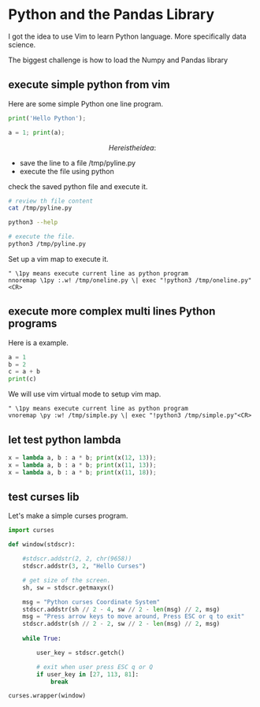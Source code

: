 # Python and the Pandas Library

I got the idea to use Vim to learn Python language.
More specifically data science.

The biggest challenge is how to load the Numpy and Pandas library

## execute simple python from vim

Here are some simple Python one line program.
```python
print('Hello Python');

a = 1; print(a);
```

$$$$$$$$$$$$$$$$$$$$$$$$$$$$$$$$$$$$$$
$$$$$$$$ Here is the idea:
$$$$$$$$$$$$$$$$$$$$$$$$$$$$$$$$$$$$$$
- save the line to a file /tmp/pyline.py
- execute the file using python

check the saved python file and execute it.
```bash
# review th file content
cat /tmp/pyline.py

python3 --help

# execute the file.
python3 /tmp/pyline.py
```

Set up a vim map to execute it.
```vim
" \1py means execute current line as python program
nnoremap \1py :.w! /tmp/oneline.py \| exec "!python3 /tmp/oneline.py"<CR>
```

## execute more complex multi lines Python programs

Here is a example.
```python
a = 1
b = 2
c = a + b
print(c)
```

We will use vim virtual mode to setup vim map.
```vim
" \1py means execute current line as python program
vnoremap \py :w! /tmp/simple.py \| exec "!python3 /tmp/simple.py"<CR>
```

## let test python lambda

```python
x = lambda a, b : a * b; print(x(12, 13));
x = lambda a, b : a * b; print(x(11, 13));
x = lambda a, b : a * b; print(x(11, 18));
```

## test curses lib

Let's make a simple curses program.
```python
import curses

def window(stdscr):

    #stdscr.addstr(2, 2, chr(9658))
    stdscr.addstr(3, 2, "Hello Curses")

    # get size of the screen.
    sh, sw = stdscr.getmaxyx()

    msg = "Python curses Coordinate System"
    stdscr.addstr(sh // 2 - 4, sw // 2 - len(msg) // 2, msg)
    msg = "Press arrow keys to move around, Press ESC or q to exit" 
    stdscr.addstr(sh // 2 - 2, sw // 2 - len(msg) // 2, msg)
    
    while True:

        user_key = stdscr.getch()

        # exit when user press ESC q or Q
        if user_key in [27, 113, 81]:
            break

curses.wrapper(window)
```

